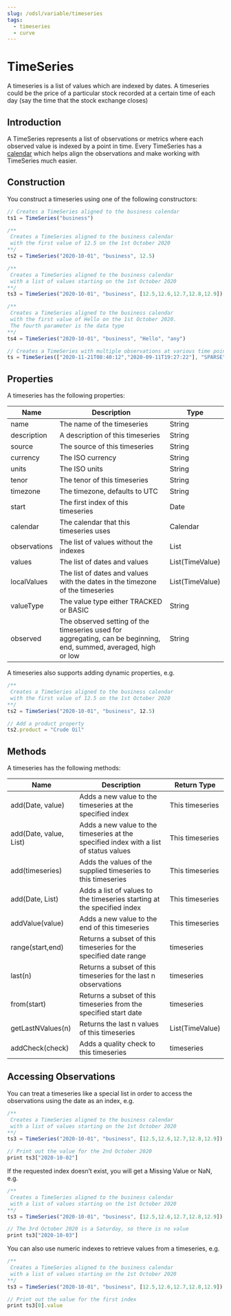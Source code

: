 ```yaml
---
slug: /odsl/variable/timeseries
tags:
  - timeseries
  - curve
---
```

TimeSeries
==========

A timeseries is a list of values which are indexed by dates. A timeseries could be the price of a particular stock recorded at a certain time of each day (say the time that the stock exchange closes)

## Introduction

A TimeSeries represents a list of observations or metrics where each observed value is indexed by a point in time. Every TimeSeries has a [calendar](calendar) which helps align the observations and make working with TimeSeries much easier.

## Construction

You construct a timeseries using one of the following constructors:

```js
// Creates a TimeSeries aligned to the business calendar
ts1 = TimeSeries("business")

/**
 Creates a TimeSeries aligned to the business calendar 
 with the first value of 12.5 on the 1st October 2020
**/
ts2 = TimeSeries("2020-10-01", "business", 12.5)

/**
 Creates a TimeSeries aligned to the business calendar 
 with a list of values starting on the 1st October 2020
**/
ts3 = TimeSeries("2020-10-01", "business", [12.5,12.6,12.7,12.8,12.9])

/**
 Creates a TimeSeries aligned to the business calendar 
 with the first value of Hello on the 1st October 2020.
 The fourth parameter is the data type
**/
ts4 = TimeSeries("2020-10-01", "business", "Hello", "any")

// Creates a TimeSeries with multiple observations at various time points
ts = TimeSeries(["2020-11-21T08:40:12","2020-09-11T19:27:22"], "SPARSE", [12.5,15.5])
```

## Properties

A timeseries has the following properties:

|**Name**|**Description**|**Type**|
|-|-|-|
|name|The name of the timeseries|String|
|description|A description of this timeseries|String|
|source|The source of this timeseries|String|
|currency|The ISO currency|String|
|units|The ISO units|String|
|tenor|The tenor of this timeseries|String|
|timezone|The timezone, defaults to UTC|String|
|start|The first index of this timeseries|Date|
|calendar|The calendar that this timeseries uses|Calendar|
|observations|The list of values without the indexes|List|
|values|The list of dates and values|List(TimeValue)|
|localValues|The list of dates and values with the dates in the timezone of the timeseries|List(TimeValue)|
|valueType|The value type either TRACKED or BASIC|String|
|observed|The observed setting of the timeseries used for aggregating, can be beginning, end, summed, averaged, high or low|String|

A timeseries also supports adding dynamic properties, e.g.

```js
/**
 Creates a TimeSeries aligned to the business calendar 
 with the first value of 12.5 on the 1st October 2020
**/
ts2 = TimeSeries("2020-10-01", "business", 12.5)

// Add a product property
ts2.product = "Crude Oil"
```

## Methods

A timeseries has the following methods:

|**Name**|**Description**|**Return Type**|
|-|-|-|
|add(Date, value)|Adds a new value to the timeseries at the specified index|This timeseries|
|add(Date, value, List)|Adds a new value to the timeseries at the specified index with a list of status values|This timeseries|
|add(timeseries)|Adds the values of the supplied timeseries to this timeseries|This timeseries|
|add(Date, List)|Adds a list of values to the timeseries starting at the specified index|This timeseries|
|addValue(value)|Adds a new value to the end of this timeseries|This timeseries|
|range(start,end)|Returns a subset of this timeseries for the specified date range|timeseries|
|last(n)|Returns a subset of this timeseries for the last n observations|timeseries|
|from(start)|Returns a subset of this timeseries from the specified start date|timeseries|
|getLastNValues(n)|Returns the last n values of this timeseries|List(TimeValue)|
|addCheck(check)|Adds a quality check to this timeseries|timeseries|

## Accessing Observations

You can treat a timeseries like a special list in order to access the observations using the date as an index, e.g.

```js
/**
 Creates a TimeSeries aligned to the business calendar 
 with a list of values starting on the 1st October 2020
**/
ts3 = TimeSeries("2020-10-01", "business", [12.5,12.6,12.7,12.8,12.9])

// Print out the value for the 2nd October 2020
print ts3["2020-10-02"]
```

If the requested index doesn’t exist, you will get a Missing Value or NaN, e.g.

```js
/**
 Creates a TimeSeries aligned to the business calendar 
 with a list of values starting on the 1st October 2020
**/
ts3 = TimeSeries("2020-10-01", "business", [12.5,12.6,12.7,12.8,12.9])

// The 3rd October 2020 is a Saturday, so there is no value 
print ts3["2020-10-03"]
```

You can also use numeric indexes to retrieve values from a timeseries, e.g.

```js
/**
 Creates a TimeSeries aligned to the business calendar 
 with a list of values starting on the 1st October 2020
**/
ts3 = TimeSeries("2020-10-01", "business", [12.5,12.6,12.7,12.8,12.9])

// Print out the value for the first index
print ts3[0].value
```
